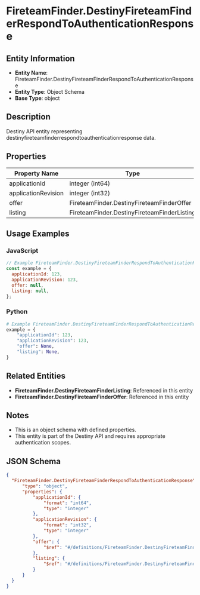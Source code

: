 # FireteamFinder.DestinyFireteamFinderRespondToAuthenticationResponse

## Entity Information
- **Entity Name**: FireteamFinder.DestinyFireteamFinderRespondToAuthenticationResponse
- **Entity Type**: Object Schema
- **Base Type**: object

## Description
Destiny API entity representing destinyfireteamfinderrespondtoauthenticationresponse data.

## Properties

| Property Name | Type | Description | Required |
|---------------|------|-------------|----------|
| applicationId | integer (int64) |  | No |
| applicationRevision | integer (int32) |  | No |
| offer | FireteamFinder.DestinyFireteamFinderOffer |  | No |
| listing | FireteamFinder.DestinyFireteamFinderListing |  | No |

## Usage Examples

### JavaScript
```javascript
// Example FireteamFinder.DestinyFireteamFinderRespondToAuthenticationResponse object
const example = {
  applicationId: 123,
  applicationRevision: 123,
  offer: null,
  listing: null,
};
```

### Python
```python
# Example FireteamFinder.DestinyFireteamFinderRespondToAuthenticationResponse object
example = {
    "applicationId": 123,
    "applicationRevision": 123,
    "offer": None,
    "listing": None,
}
```

## Related Entities
- **FireteamFinder.DestinyFireteamFinderListing**: Referenced in this entity
- **FireteamFinder.DestinyFireteamFinderOffer**: Referenced in this entity

## Notes
- This is an object schema with defined properties.
- This entity is part of the Destiny API and requires appropriate authentication scopes.

## JSON Schema
```json
{
  "FireteamFinder.DestinyFireteamFinderRespondToAuthenticationResponse":   {
      "type": "object",
      "properties": {
          "applicationId": {
              "format": "int64",
              "type": "integer"
          },
          "applicationRevision": {
              "format": "int32",
              "type": "integer"
          },
          "offer": {
              "$ref": "#/definitions/FireteamFinder.DestinyFireteamFinderOffer"
          },
          "listing": {
              "$ref": "#/definitions/FireteamFinder.DestinyFireteamFinderListing"
          }
      }
  }
}
```
